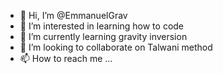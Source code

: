 - 👋 Hi, I’m @EmmanuelGrav
- 👀 I’m interested in learning how to code
- 🌱 I’m currently learning gravity inversion
- 💞️ I’m looking to collaborate on Talwani method
- 📫 How to reach me ...

<!---
EmmanuelGrav/EmmanuelGrav is a ✨ special ✨ repository because its `README.md` (this file) appears on your GitHub profile.
You can click the Preview link to take a look at your changes.
--->
